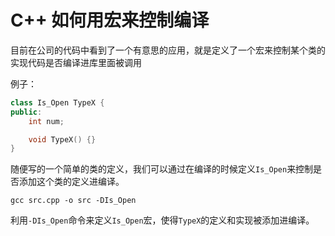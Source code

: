 # C++ 如何用宏来控制编译

目前在公司的代码中看到了一个有意思的应用，就是定义了一个宏来控制某个类的实现代码是否编译进库里面被调用

例子：
```cpp
class Is_Open TypeX {
public:
    int num;

    void TypeX() {}
}
```

随便写的一个简单的类的定义，我们可以通过在编译的时候定义`Is_Open`来控制是否添加这个类的定义进编译。

```
gcc src.cpp -o src -DIs_Open
```

利用`-DIs_Open`命令来定义`Is_Open`宏，使得`TypeX`的定义和实现被添加进编译。
